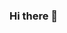 ### Hi there 👋

<!--  https://carbon.now.sh/ : used this website to develop code-styled readme -->
<!-- ![](nikita.png) -->

